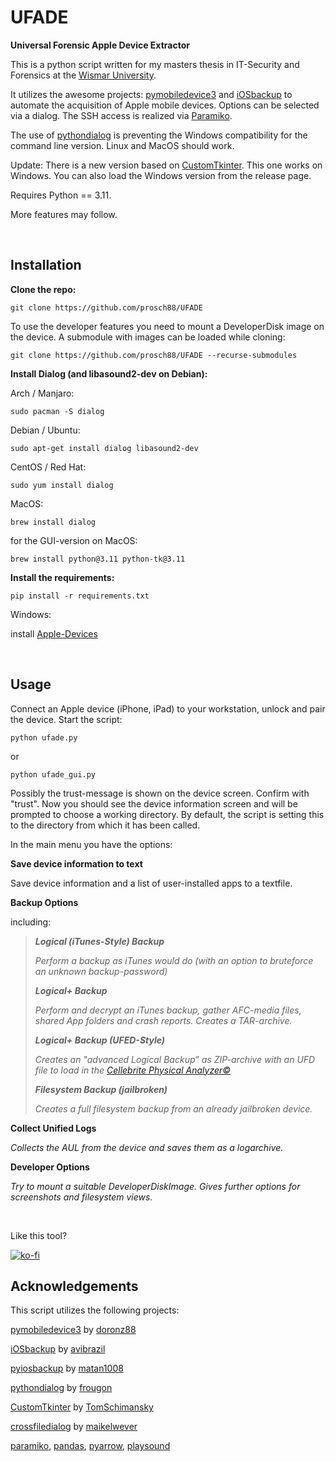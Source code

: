 # UFADE
**Universal Forensic Apple Device Extractor**

This is a python script written for my masters thesis in IT-Security and Forensics at the [Wismar University](https://www.hs-wismar.de/).

It utilizes the awesome projects: [pymobiledevice3](https://github.com/doronz88/pymobiledevice3) and [iOSbackup](https://github.com/avibrazil/iOSbackup) to automate the acquisition of Apple mobile devices. Options can be selected via a dialog. The SSH access is realized via [Paramiko](https://github.com/paramiko/paramiko).

The use of [pythondialog](https://github.com/frougon/pythondialog) is preventing the Windows compatibility for the command line version. Linux and MacOS should work. 

Update: There is a new version based on [CustomTkinter](https://github.com/TomSchimansky/CustomTkinter). This one works on Windows. You can also load the Windows version from the release page. 

Requires Python == 3.11.

More features may follow.

<br />

## Installation

**Clone the repo:**
```
git clone https://github.com/prosch88/UFADE
```
To use the developer features you need to mount a DeveloperDisk image on the device. A submodule with images can be loaded while cloning:
```
git clone https://github.com/prosch88/UFADE --recurse-submodules
```

**Install Dialog (and libasound2-dev on Debian):**

Arch / Manjaro:
```
sudo pacman -S dialog
```
Debian / Ubuntu:
```
sudo apt-get install dialog libasound2-dev
```
CentOS / Red Hat:
```
sudo yum install dialog
```
MacOS:
```
brew install dialog
```
for the GUI-version on MacOS:
```
brew install python@3.11 python-tk@3.11
```

**Install the requirements:**
```
pip install -r requirements.txt 
```
Windows:

install [Apple-Devices](https://apps.microsoft.com/detail/9np83lwlpz9k?hl)

<br />

## Usage

Connect an Apple device (iPhone, iPad) to your workstation, unlock and pair the device.
Start the script:
```
python ufade.py
```
or
```
python ufade_gui.py
```

Possibly the trust-message is shown on the device screen. Confirm with "trust".
Now you should see the device information screen and will be prompted to choose a working directory.
By default, the script is setting this to the directory from which it has been called.

In the main menu you have the options:

**Save device information to text**

Save device information and a list of user-installed apps to a textfile.

**Backup Options**

including:

>***Logical (iTunes-Style) Backup***
> 
>*Perform a backup as iTunes would do (with an option to bruteforce an unknown backup-password)*
>  
>***Logical+ Backup***
>  
>*Perform and decrypt an iTunes backup, gather AFC-media files, shared App folders and crash reports. Creates a TAR-archive.*
>  
>***Logical+ Backup (UFED-Style)***
>  
>*Creates an "advanced Logical Backup" as ZIP-archive with an UFD file to load in the [Cellebrite Physical Analyzer©](https://cellebrite.com/de/cellebrite-physical-analyzer-de/)*
>  
>***Filesystem Backup (jailbroken)***
>  
>*Creates a full filesystem backup from an already jailbroken device.*

**Collect Unified Logs**

*Collects the AUL from the device and saves them as a logarchive.*

**Developer Options**

*Try to mount a suitable DeveloperDiskImage. Gives further options for screenshots and filesystem views.* 



<br />

Like this tool? 

[![ko-fi](https://ko-fi.com/img/githubbutton_sm.svg)](https://ko-fi.com/I3I3H646F)

## Acknowledgements

This script utilizes the following projects:

[pymobiledevice3](https://github.com/doronz88/pymobiledevice3) by [doronz88](https://github.com/doronz88)

[iOSbackup](https://github.com/avibrazil/iOSbackup) by [avibrazil](https://github.com/avibrazil)

[pyiosbackup](https://github.com/matan1008/pyiosbackup) by [matan1008](https://github.com/matan1008)

[pythondialog](https://github.com/frougon/pythondialog) by [frougon](https://github.com/frougon) 

[CustomTkinter](https://github.com/TomSchimansky/CustomTkinter) by [TomSchimansky](https://github.com/TomSchimansky) 

[crossfiledialog](https://github.com/maikelwever/crossfiledialog) by [maikelwever](https://github.com/maikelwever)

[paramiko](https://github.com/paramiko/paramiko), [pandas](https://github.com/pandas-dev/pandas), [pyarrow](https://github.com/apache/arrow), [playsound](https://github.com/TaylorSMarks/playsound) 

